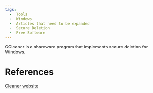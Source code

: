 ```yaml
---
tags:
  -  Tools
  -  Windows
  -  Articles that need to be expanded
  -  Secure Deletion
  -  Free Software
---
```

CCleaner is a shareware program that implements secure deletion for
Windows.

# References

[Cleaner website](http://www.ccleaner.com/)

